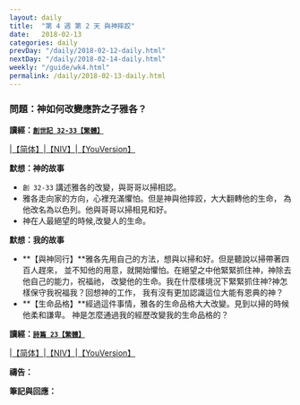 ```yaml
---
layout: daily
title:  "第 4 週 第 2 天 與神摔跤"
date:   2018-02-13
categories: daily
prevDay: "/daily/2018-02-12-daily.html"
nextDay: "/daily/2018-02-14-daily.html"
weekly: "/guide/wk4.html"
permalink: /daily/2018-02-13-daily.html
---
```


### 問題：神如何改變應許之子雅各？

**讀經：[`創世記 32-33【繁體】`](https://www.biblegateway.com/passage/?search=gen.32-33&version=CUVMPT)**

|[【简体】](https://www.biblegateway.com/passage/?search=gen.32-33&version=CUVMPS)|[【NIV】](https://www.biblegateway.com/passage/?search=gen.32-33&version=NIV)|[【YouVersion】](https://www.bible.com/zh-TW/bible/46/GEN.32.CUNP)

**默想：神的故事**
+ `創 32-33` 講述雅各的改變，與哥哥以掃相認。
+ 雅各走向家的方向，心裡充滿懼怕。但是神與他摔跤，大大翻轉他的生命，
為他改名為以色列。他與哥哥以掃相見和好。
+ 神在人最絕望的時候,改變人的生命。

**默想：我的故事**
+ **【與神同行】**雅各先用自己的方法，想與以掃和好。但是聽說以掃帶著四百人趕來，
並不知他的用意，就開始懼怕。在絕望之中他緊緊抓住神，神除去他自己的能力，祝福祂，
改變他的生命。我在什麼樣境況下緊緊抓住神?神怎樣保守我祝福我？回想神的工作，
我有沒有更加認識這位大能有恩典的神？
+ **【生命品格】**經過這件事情，雅各的生命品格大大改變。見到以掃的時候他柔和謙卑。
神是怎麼通過我的經歷改變我的生命品格的？

**讀經：[`詩篇 23【繁體】`](https://www.biblegateway.com/passage/?search=ps.23&version=CUVMPT)**

|[【简体】](https://www.biblegateway.com/passage/?search=ps.23&version=CUVMPS)|[【NIV】](https://www.biblegateway.com/passage/?search=ps.23&version=NIV)|[【YouVersion】](https://www.bible.com/zh-TW/bible/46/PSA.23.CUNP)

**禱告：**

**筆記與回應：**
